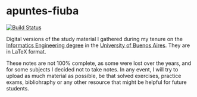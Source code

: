 # apuntes-fiuba

[![Build Status](https://travis-ci.com/dario-ramos/apuntes-fiuba.svg?branch=main)](https://travis-ci.com/dario-ramos/apuntes-fiuba)

Digital versions of the study material I gathered during my tenure on the [Informatics Engineering degree](https://www.fi.uba.ar/grado/carreras/ingenieria-en-informatica) in the [University of Buenos Aires](https://www.uba.ar/#/).
They are in LaTeX format.

These notes are not 100% complete, as some were lost over the years, and for some subjects I decided not to take notes. In any event, I will try to upload as much material as possible, be that solved exercises, practice exams, bibliohraphy or any other resource that might be helpful for future students.
